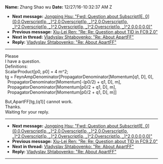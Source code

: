 **Name:** Zhang Shao wu
**Date:** 12/27/16-10:32:37 AM Z

  - **Next message:** [Jongping Hsu: "Fwd: Question about
    Subscript[E, 0](0,0,Overscript[p,
    \_]^2,0,Overscript[p, \_]^2,0,Overscript[p,
    \_]^2,Overscript[p, \_]^2,Overscript[p,
    \_]^2,Overscript[p, \_]^2,0,0,0,0,0)"](1170.html)
  - **Previous message:** [Xiu-Lei Ren: "Re: Re: Question about TID in
    FC9.2.0"](1168.html)
  - **Next in thread:** [Vladyslav Shtabovenko: "Re: About
    ApartFF"](1172.html)
  - **Reply:** [Vladyslav Shtabovenko: "Re: About ApartFF"](1172.html)

-----

Please  
I have a question.  
Definitions:  
ScalarProduct[p0, p0] = 4 m^2;  
tg = FeynAmpDenominator[PropagatorDenominator[Momentum[q1,
D], 0],  
  PropagatorDenominator[Momentum[-(p0/2) + q1, D], m],  
  PropagatorDenominator[Momentum[p0/2 + q1, D], m],  
  PropagatorDenominator[Momentum[p0/2 + q1, D],
m]]  

But,ApartFF[tg,{q1}] cannot work.  
Thanks.  
Waiting for your reply.  

-----

  - **Next message:** [Jongping Hsu: "Fwd: Question about
    Subscript[E, 0](0,0,Overscript[p,
    \_]^2,0,Overscript[p, \_]^2,0,Overscript[p,
    \_]^2,Overscript[p, \_]^2,Overscript[p,
    \_]^2,Overscript[p, \_]^2,0,0,0,0,0)"](1170.html)
  - **Previous message:** [Xiu-Lei Ren: "Re: Re: Question about TID in
    FC9.2.0"](1168.html)
  - **Next in thread:** [Vladyslav Shtabovenko: "Re: About
    ApartFF"](1172.html)
  - **Reply:** [Vladyslav Shtabovenko: "Re: About ApartFF"](1172.html)

-----

